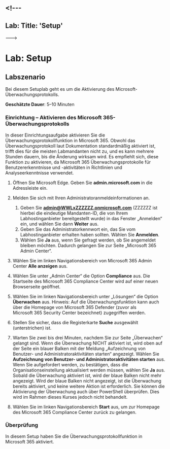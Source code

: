 <a name="---"></a><!---
---
Lab: Title: 'Setup'
---
--->

# <a name="lab-setup"></a>Lab: Setup

## <a name="lab-scenario"></a>Labszenario

Bei diesem Setuplab geht es um die Aktivierung des Microsoft-Überwachungsprotokolls.

**Geschätzte Dauer**: 5–10 Minuten

### <a name="setup---enable-microsoft-365-audit-log"></a>Einrichtung – Aktivieren des Microsoft 365-Überwachungsprotokolls

In dieser Einrichtungsaufgabe aktivieren Sie die Überwachungsprotokollfunktion in Microsoft 365.  Obwohl das Überwachungsprotokoll laut Dokumentation standardmäßig aktiviert ist, trifft dies für die meisten Labmandanten nicht zu, und es kann mehrere Stunden dauern, bis die Änderung wirksam wird.  Es empfiehlt sich, diese Funktion zu aktivieren, da Microsoft 365 Überwachungsprotokolle für Benutzererkenntnisse und -aktivitäten in Richtlinien und Analyseerkenntnisse verwendet.

1. Öffnen Sie Microsoft Edge. Geben Sie **admin.microsoft.com** in die Adressleiste ein.

1. Melden Sie sich mit Ihren Administratoranmeldeinformationen an.
    1. Geben Sie **admin@WWLxZZZZZZ.onmicrosoft.com** (ZZZZZZ ist hierbei die eindeutige Mandanten-ID, die von Ihrem Labhostinganbieter bereitgestellt wurde) in das Fenster „Anmelden“ ein, und wählen Sie dann **Weiter** aus.
    1. Geben Sie das Administratorkennwort ein, das Sie vom Labhostinganbieter erhalten haben sollten. Wählen Sie **Anmelden**.
    1. Wählen Sie **Ja** aus, wenn Sie gefragt werden, ob Sie angemeldet bleiben möchten. Dadurch gelangen Sie zur Seite „Microsoft 365 Admin Center“.

1. Wählen Sie im linken Navigationsbereich von Microsoft 365 Admin Center **Alle anzeigen** aus.

1. Wählen Sie unter „Admin Center“ die Option **Compliance** aus.  Die Startseite des Microsoft 365 Compliance Center wird auf einer neuen Browserseite geöffnet.  

1. Wählen Sie im linken Navigationsbereich unter „Lösungen“ die Option **Überwachen** aus.  Hinweis: Auf die Überwachungsfunktion kann auch über die Homepage von Microsoft 365 Defender (zuvor als Microsoft 365 Security Center bezeichnet) zugegriffen werden.

1. Stellen Sie sicher, dass die Registerkarte **Suche** ausgewählt (unterstrichen) ist.

1. Warten Sie zwei bis drei Minuten, nachdem Sie zur Seite „Überwachen“ gelangt sind.  Wenn die Überwachung NICHT aktiviert ist, wird oben auf der Seite ein blauer Balken mit der Meldung „Aufzeichnung von Benutzer- und Administratoraktivitäten starten“ angezeigt.  Wählen Sie **Aufzeichnung von Benutzer- und Administratoraktivitäten starten** aus.  Wenn Sie aufgefordert werden, zu bestätigen, dass die Organisationseinstellung aktualisiert werden müssen, wählen Sie **Ja** aus. Sobald die Überwachung aktiviert ist, wird der blaue Balken nicht mehr angezeigt.  Wird der blaue Balken nicht angezeigt, ist die Überwachung bereits aktiviert, und keine weitere Aktion ist erforderlich.  Sie können die Aktivierung der Überwachung auch über PowerShell überprüfen. Dies wird im Rahmen dieses Kurses jedoch nicht behandelt.

1. Wählen Sie im linken Navigationsbereich **Start** aus, um zur Homepage des Microsoft 365 Compliance Center zurück zu gelangen.

### <a name="review"></a>Überprüfung

In diesem Setup haben Sie die Überwachungsprotokollfunktion in Microsoft 365 aktiviert.
